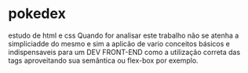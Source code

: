 # pokedex
 estudo de html e css
 Quando for analisar este trabalho não se atenha a simpliciadde do mesmo e sim a aplicão de vario conceitos básicos e indispensaveis para um DEV FRONT-END   como a utilização correta das tags aproveitando sua semântica ou flex-box por exemplo.

[SITE]:https://jeduardorj.github.io/pokedex/